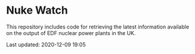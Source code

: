 # Nuke Watch

This repository includes code for retrieving the latest information available on the output of EDF nuclear power plants in the UK.

Last updated: 2020-12-09 19:05